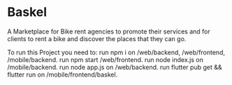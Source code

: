 # Baskel
A Marketplace for Bike rent agencies to promote their services and for clients to rent a bike and discover the places that they can go.

To run this Project you need to:
run npm i on /web/backend, /web/frontend, /mobile/backend.
run npm start /web/frontend.
run node index.js on /mobile/backend.
run node app.js on /web/backend.
run flutter pub get && flutter run on /mobile/frontend/baskel.
